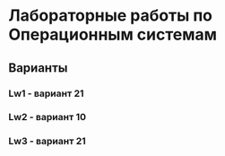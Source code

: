 # Лабораторные работы по Операционным системам
## Варианты
### Lw1 - вариант 21
### Lw2 - вариант 10
### Lw3 - вариант 21
